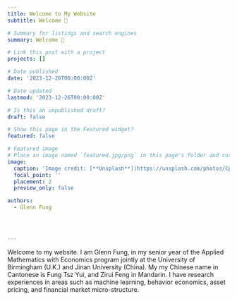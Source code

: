 ```yaml
---
title: Welcome to My Website
subtitle: Welcome 👋 

# Summary for listings and search engines
summary: Welcome 👋 

# Link this post with a project
projects: []

# Date published
date: '2023-12-26T00:00:00Z'

# Date updated
lastmod: '2023-12-26T00:00:00Z'

# Is this an unpublished draft?
draft: false

# Show this page in the Featured widget?
featured: false

# Featured image
# Place an image named `featured.jpg/png` in this page's folder and customize its options here.
image:
  caption: 'Image credit: [**Unsplash**](https://unsplash.com/photos/CpkOjOcXdUY)'
  focal_point: ''
  placement: 2
  preview_only: false

authors:
  - Glenn Fung




---
```


Welcome to my website. I am Glenn Fung, in my senior year of the Applied Mathematics with Economics program jointly at the University of Birmingham (U.K.) and Jinan University (China). My my Chinese name in Cantonese is Fung Tsz Yui, and Zirui Feng in Mandarin. I have research experiences in areas such as machine learning, behavior economics, asset pricing, and financial market micro-structure.

